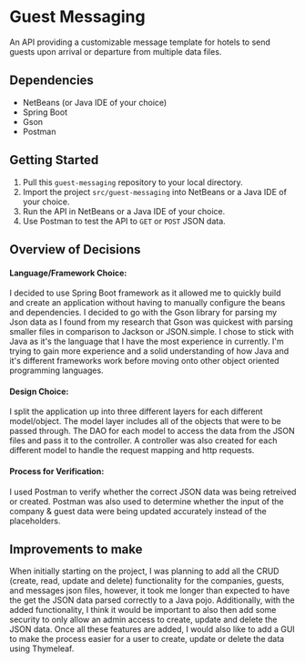 # Guest Messaging
An API providing a customizable message template for hotels to send guests upon arrival or departure from multiple data files.

## Dependencies
- NetBeans (or Java IDE of your choice)
- Spring Boot
- Gson
- Postman

## Getting Started
1. Pull this `guest-messaging` repository to your local directory.
2. Import the project `src/guest-messaging` into NetBeans or a Java IDE of your choice.
3. Run the API in NetBeans or a Java IDE of your choice. 
4. Use Postman to test the API to `GET` or `POST` JSON data. 

## Overview of Decisions
#### Language/Framework Choice:
I decided to use Spring Boot framework as it allowed me to quickly build and create an application without having to manually configure the beans and dependencies. I decided to go with the Gson library for parsing my Json data as I found from my research that Gson was quickest with parsing smaller files in comparison to Jackson or JSON.simple. I chose to stick with Java as it's the language that I have the most experience in currently. I'm trying to gain more experience and a solid understanding of how Java and it's different frameworks work before moving onto other object oriented programming languages. 

#### Design Choice:
I split the application up into three different layers for each different model/object. The model layer includes all of the objects that were to be passed through. The DAO for each model to access the data from the JSON files and pass it to the controller. A controller was also created for each different model to handle the request mapping and http requests.   

#### Process for Verification:
I used Postman to verify whether the correct JSON data was being retreived or created. Postman was also used to determine whether the input of the company & guest data were being updated accurately instead of the placeholders. 

## Improvements to make
When initially starting on the project, I was planning to add all the CRUD (create, read, update and delete) functionality for the companies, guests, and messages json files, however, it took me longer than expected to have the get the JSON data parsed correctly to a Java pojo. Additionally, with the added functionality, I think it would be important to also then add some security to only allow an admin access to create, update and delete the JSON data. Once all these features are added, I would also like to add a GUI to make the process easier for a user to create, update or delete the data using Thymeleaf. 
